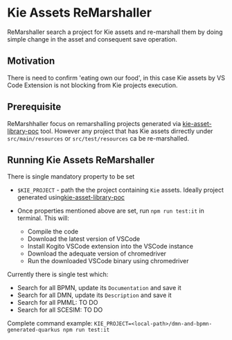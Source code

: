 # Kie Assets ReMarshaller

ReMarshaller search a project for Kie assets and re-marshall them by doing simple change in the asset and consequent save operation.

## Motivation

There is need to confirm 'eating own our food', in this case Kie assets by VS Code Extension is not blocking from Kie projects execution.

## Prerequisite

ReMarshhaller focus on remarshalling projects generated via [kie-asset-library-poc](https://github.com/jstastny-cz/kie-asset-library-poc) tool. However any project that has Kie assets dirrectly under `src/main/resources` or `src/test/resources` ca be re-marshalled.

## Running Kie Assets ReMarshaller

There is single mandatory property to be set

- `$KIE_PROJECT` - path the the project containing `Kie` assets. Ideally project generated using[kie-asset-library-poc](https://github.com/jstastny-cz/kie-asset-library-poc)

- Once properties mentioned above are set, run `npm run test:it` in terminal. This will:
  - Compile the code
  - Download the latest version of VSCode
  - Install Kogito VSCode extension into the VSCode instance
  - Download the adequate version of chromedriver
  - Run the downloaded VSCode binary using chromedriver

Currently there is single test which:

- Search for all BPMN, update its `Documentation` and save it
- Search for all DMN, update its `Description` and save it
- Search for all PMML: TO DO
- Search for all SCESIM: TO DO

Complete command example:
`KIE_PROJECT=<local-path>/dmn-and-bpmn-generated-quarkus npm run test:it`
